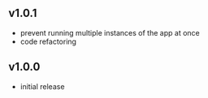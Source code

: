## v1.0.1
- prevent running multiple instances of the app at once
- code refactoring


## v1.0.0
- initial release
